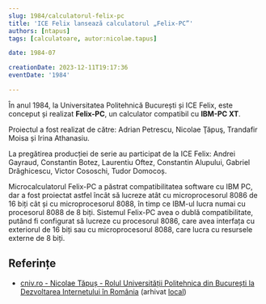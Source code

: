 ```yaml
---
slug: 1984/calculatorul-felix-pc
title: 'ICE Felix lansează calculatorul „Felix-PC”'
authors: [ntapus]
tags: [calculatoare, autor:nicolae.tapus]

date: 1984-07

creationDate: 2023-12-11T19:17:36
eventDate: '1984'

---
```


În anul 1984, la Universitatea Politehnică București și ICE Felix,
este conceput și realizat **Felix-PC**, un calculator compatibil
cu **IBM-PC XT**.

<!-- truncate -->

Proiectul a fost realizat de către: Adrian Petrescu, Nicolae Ţăpuş, Trandafir Moisa și Irina Athanasiu.

La pregătirea producției de serie au participat de la ICE Felix: Andrei Gayraud, Constantin Botez, Laurentiu Oftez, Constantin Alupului, Gabriel Drăghicescu, Victor Cososchi, Tudor Domocoș.

Microcalculatorul Felix-PC a păstrat compatibilitatea software cu IBM PC, dar a fost proiectat astfel încât să lucreze atât cu microprocesorul 8086 de 16 biți cât și cu microprocesorul 8088, în timp ce IBM-ul lucra numai cu procesorul 8088 de 8 biți. Sistemul Felix-PC avea o dublă compatibilitate, putând fi configurat să lucreze cu procesorul 8086, care avea interfața cu
exteriorul de 16 biți sau cu microprocesorul 8088, care lucra cu resursele externe de 8 biți.

## Referințe

- [cniv.ro - Nicolae Tăpuș - Rolul Universității Politehnica din București la Dezvoltarea Internetului în România](https://cniv.ro/documents/26/CNIV_Volum_Aniversar_2023_-_Versiune_Online_DPxioQg.pdf)  (arhivat [local](https://cronica-it.github.io/arhiva/))
